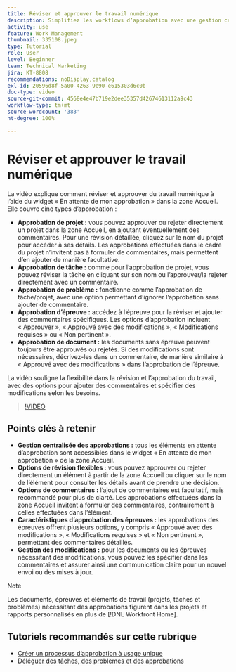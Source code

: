 ```yaml
---
title: Réviser et approuver le travail numérique
description: Simplifiez les workflows d’approbation avec une gestion centralisée dans le widget « En attente de mon approbation », des options de révision flexibles, des choix détaillés pour l’approbation des épreuves et des commentaires clairs pour une communication et des mises à jour efficaces.
activity: use
feature: Work Management
thumbnail: 335108.jpeg
type: Tutorial
role: User
level: Beginner
team: Technical Marketing
jira: KT-8808
recommendations: noDisplay,catalog
exl-id: 20596d8f-5a00-4263-9e90-e615303d6c0b
doc-type: video
source-git-commit: 4568e4e47b719e2dee35357d42674613112a9c43
workflow-type: tm+mt
source-wordcount: '383'
ht-degree: 100%

---
```


# Réviser et approuver le travail numérique

La vidéo explique comment réviser et approuver du travail numérique à l’aide du widget « En attente de mon approbation » dans la zone Accueil. Elle couvre cinq types d’approbation :

* **Approbation de projet :** vous pouvez approuver ou rejeter directement un projet dans la zone Accueil, en ajoutant éventuellement des commentaires. Pour une révision détaillée, cliquez sur le nom du projet pour accéder à ses détails. Les approbations effectuées dans le cadre du projet n’invitent pas à formuler de commentaires, mais permettent d’en ajouter de manière facultative.
* **Approbation de tâche :** comme pour l’approbation de projet, vous pouvez réviser la tâche en cliquant sur son nom ou l’approuver/la rejeter directement avec un commentaire.
* **Approbation de problème :** fonctionne comme l’approbation de tâche/projet, avec une option permettant d’ignorer l’approbation sans ajouter de commentaire.
* **Approbation d’épreuve :** accédez à l’épreuve pour la réviser et ajouter des commentaires spécifiques. Les options d’approbation incluent « Approuver », « Approuvé avec des modifications », « Modifications requises » ou « Non pertinent ».
* **Approbation de document :** les documents sans épreuve peuvent toujours être approuvés ou rejetés. Si des modifications sont nécessaires, décrivez-les dans un commentaire, de manière similaire à « Approuvé avec des modifications » dans l’approbation de l’épreuve.

La vidéo souligne la flexibilité dans la révision et l’approbation du travail, avec des options pour ajouter des commentaires et spécifier des modifications selon les besoins.

>[!VIDEO](https://video.tv.adobe.com/v/335108/?quality=12&learn=on&enablevpops)

## Points clés à retenir

* **Gestion centralisée des approbations :** tous les éléments en attente d’approbation sont accessibles dans le widget « En attente de mon approbation » de la zone Accueil.
* **Options de révision flexibles :** vous pouvez approuver ou rejeter directement un élément à partir de la zone Accueil ou cliquer sur le nom de l’élément pour consulter les détails avant de prendre une décision.
* **Options de commentaires :** l’ajout de commentaires est facultatif, mais recommandé pour plus de clarté. Les approbations effectuées dans la zone Accueil invitent à formuler des commentaires, contrairement à celles effectuées dans l’élément.
* **Caractéristiques d’approbation des épreuves :** les approbations des épreuves offrent plusieurs options, y compris « Approuvé avec des modifications », « Modifications requises » et « Non pertinent », permettant des commentaires détaillés.
* **Gestion des modifications :** pour les documents ou les épreuves nécessitant des modifications, vous pouvez les spécifier dans les commentaires et assurer ainsi une communication claire pour un nouvel envoi ou des mises à jour.


>[!NOTE]
>
>Les documents, épreuves et éléments de travail (projets, tâches et problèmes) nécessitant des approbations figurent dans les projets et rapports personnalisés en plus de [!DNL Workfront Home].

## Tutoriels recommandés sur cette rubrique

* [Créer un processus d’approbation à usage unique](/help/manage-work/approval-processes-and-milestone-paths/create-a-single-use-approval-process.md)
* [Déléguer des tâches, des problèmes et des approbations](/help/manage-work/approval-processes-and-milestone-paths/delegate-approvals.md)


<!--
learn more URLS
Approving work
Home area for Reviewers
Guides
Home overview for Reviewers
Issue page overview
-->
